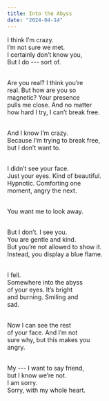 ```yaml
---
title: Into the Abyss
date: "2024-04-14"
---
```


I think I’m crazy.<br/>
I’m not sure we met.<br/>
I certainly don’t know you,<br/>
But I do --- sort of.<br/>
<br/>

Are you real? I think you’re<br/>
real. But how are you so<br/>
magnetic? Your presence<br/>
pulls me close. And no matter<br/>
how hard I try, I can’t break free.<br/>
<br/>

And I know I’m crazy.<br/>
Because I’m trying to break free,<br/>
but I don’t want to.<br/>
<br/>

I didn’t see your face.<br/>
Just your eyes. Kind of beautiful.<br/>
Hypnotic. Comforting one<br/>
moment, angry the next.<br/>
<br/>

You want me to look away.<br/>
<br/>

But I don’t. I see you.<br/>
You are gentle and kind.<br/>
But you’re not allowed to show it.<br/>
Instead, you display a blue flame.<br/>
<br/>

I fell.<br/>
Somewhere into the abyss<br/>
of your eyes. It’s bright<br/>
and burning. Smiling and<br/>
sad.<br/>
<br/>

Now I can see the rest<br/>
of your face. And I’m not<br/>
sure why, but this makes you<br/>
angry.<br/>
<br/>

My --- I want to say friend,<br/>
but I know we’re not.<br/>
I am sorry.<br/>
Sorry, with my whole heart.<br/>
<br/>
